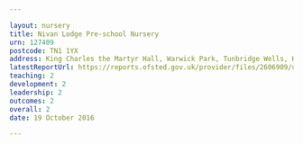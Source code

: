 ```yaml
---

layout: nursery
title: Nivan Lodge Pre-school Nursery
urn: 127409
postcode: TN1 1YX
address: King Charles the Martyr Hall, Warwick Park, Tunbridge Wells, Kent, TN1 1YX
latestReportUrl: https://reports.ofsted.gov.uk/provider/files/2606909/urn/127409.pdf
teaching: 2
development: 2
leadership: 2
outcomes: 2
overall: 2
date: 19 October 2016

---
```

